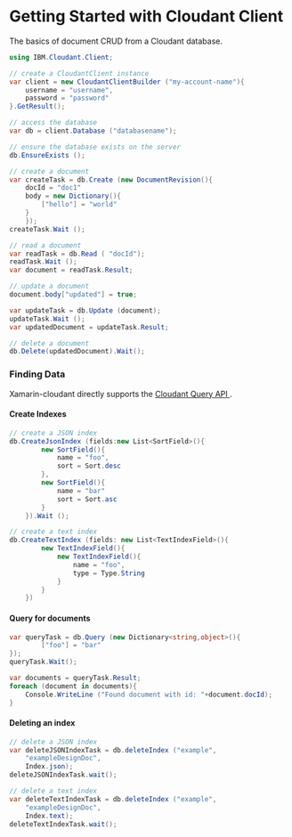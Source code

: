 # Getting Started with Cloudant Client


The basics of document CRUD from a Cloudant database.

```csharp
using IBM.Cloudant.Client;

// create a CloudantClient instance
var client = new CloudantClientBuilder ("my-account-name"){
    username = "username",
    password = "password"
}.GetResult();

// access the database
var db = client.Database ("databasename");

// ensure the database exists on the server
db.EnsureExists ();

// create a document
var createTask = db.Create (new DocumentRevision(){
    docId = "doc1"
    body = new Dictionary(){
        ["hello"] = "world"
    }
    });
createTask.Wait ();

// read a document
var readTask = db.Read ( "docId");
readTask.Wait ();
var document = readTask.Result;

// update a document
document.body["updated"] = true;

var updateTask = db.Update (document);
updateTask.Wait ();
var updatedDocument = updateTask.Result;

// delete a document
db.Delete(updatedDocument).Wait();
```

### Finding Data

Xamarin-cloudant directly supports the [Cloudant Query API ](https://docs.cloudant.com/cloudant_query.html).

#### Create Indexes

```csharp
// create a JSON index
db.CreateJsonIndex (fields:new List<SortField>(){
        new SortField(){
            name = "foo",
            sort = Sort.desc
        },
        new SortField(){
            name = "bar"
            sort = Sort.asc
        }
    }).Wait ();

// create a text index
db.CreateTextIndex (fields: new List<TextIndexField>(){
        new TextIndexField(){
            new TextIndexField(){
                name = "foo",
                type = Type.String
            }
        }
    })
```

#### Query for documents


```csharp
var queryTask = db.Query (new Dictionary<string,object>(){
        ["foo"] = "bar"
});
queryTask.Wait();

var documents = queryTask.Result;
foreach (document in documents){
    Console.WriteLine ("Found document with id: "+document.docId);
}

```
#### Deleting an index

```csharp
// delete a JSON index
var deleteJSONIndexTask = db.deleteIndex ("example",
    "exampleDesignDoc",
    Index.json);
deleteJSONIndexTask.wait();

// delete a text index
var deleteTextIndexTask = db.deleteIndex ("example",
    "exampleDesignDoc",
    Index.text);
deleteTextIndexTask.wait();

```

